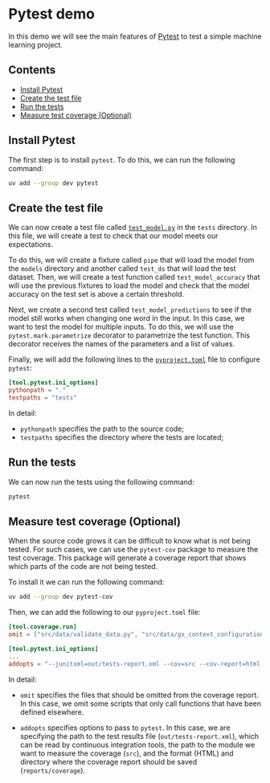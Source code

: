 # Pytest demo <!-- omit in toc -->
In this demo we will see the main features of [Pytest](https://docs.pytest.org/en/latest/) to test a simple machine
learning project.

## Contents <!-- omit in toc -->
- [Install Pytest](#install-pytest)
- [Create the test file](#create-the-test-file)
- [Run the tests](#run-the-tests)
- [Measure test coverage (Optional)](#measure-test-coverage-optional)

## Install Pytest
The first step is to install `pytest`. To do this, we can run the
following command:
```bash
uv add --group dev pytest
```

## Create the test file
We can now create a test file called [`test_model.py`](../tests/test_model.py) in the `tests` directory. In this file,
we will create a test to check that our model meets our expectations.

To do this, we will create a fixture called `pipe` that will load the model from the `models` directory and another 
called `test_ds` that will load the test dataset. Then, we will create a test function called `test_model_accuracy` that
will use the previous fixtures to load the model and check that the model accuracy on the test set is above a certain threshold.

Next, we create a second test called `test_model_predictions` to see if the model still works when changing one word in
the input. In this case, we want to test the model for multiple inputs. To do this, we will use the `pytest.mark.parametrize`
decorator to parametrize the test function. This decorator receives the names of the parameters and a list of values.

Finally, we will add the following lines to the [`pyproject.toml`](../pyproject.toml) file to configure `pytest`:
```toml
[tool.pytest.ini_options]
pythonpath = "."
testpaths = "tests"
```

In detail:
- `pythonpath` specifies the path to the source code;
- `testpaths` specifies the directory where the tests are located;

## Run the tests
We can now run the tests using the following command:
```bash
pytest
```

## Measure test coverage (Optional)
When the source code grows it can be difficult to know what is not being tested. For such cases, we can use the `pytest-cov` package to measure the test coverage. This package will generate a coverage report that shows which parts of the code are not being tested.

To install it we can run the following command:
```bash
uv add --group dev pytest-cov
```

Then, we can add the following to our `pyproject.toml` file:

```toml
[tool.coverage.run]
omit = ["src/data/validate_data.py", "src/data/gx_context_configuration.py", "src/modeling/train.py"]

[tool.pytest.ini_options]
...
addopts = "--junitxml=out/tests-report.xml --cov=src --cov-report=html:reports/coverage"
```

In detail:
- `omit` specifies the files that should be omitted from the coverage report. In this case, we omit some scripts that only
call functions that have been defined elsewhere.

- `addopts` specifies options to pass to `pytest`. In this case, we are specifying the path to the test results file
(`out/tests-report.xml`), which can be read by continuous integration tools, the path to the module we want to measure
the coverage (`src`), and the format (HTML) and directory where the coverage report should be saved (`reports/coverage`).
